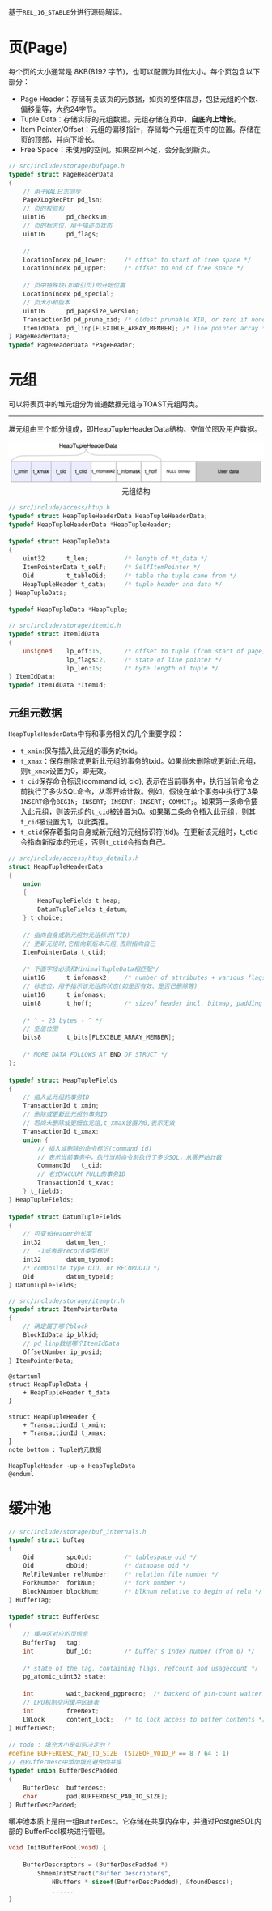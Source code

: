基于`REL_16_STABLE`分进行源码解读。

# 页(Page)
每个页的大小通常是 8KB(8192 字节)，也可以配置为其他大小。每个页包含以下部分：
- Page Header：存储有关该页的元数据，如页的整体信息，包括元组的个数、偏移量等，大约24字节。
- Tuple Data：存储实际的元组数据。元组存储在页中，<b>自底向上增长</b>。
- Item Pointer/Offset：元组的偏移指针，存储每个元组在页中的位置。存储在页的顶部，并向下增长。
- Free Space：未使用的空间。如果空间不足，会分配到新页。

```c
// src/include/storage/bufpage.h
typedef struct PageHeaderData
{
	// 用于WAL日志同步
	PageXLogRecPtr pd_lsn;
	// 页的校验和
	uint16		pd_checksum;
	// 页的标志位，用于描述页状态
	uint16		pd_flags;
	
	// 
	LocationIndex pd_lower;		/* offset to start of free space */
	LocationIndex pd_upper;		/* offset to end of free space */
	
	// 页中特殊块(如索引页)的开始位置
	LocationIndex pd_special;
	// 页大小和版本
	uint16		pd_pagesize_version;
	TransactionId pd_prune_xid; /* oldest prunable XID, or zero if none */
	ItemIdData	pd_linp[FLEXIBLE_ARRAY_MEMBER]; /* line pointer array */
} PageHeaderData;
typedef PageHeaderData *PageHeader;
```

# 元组
可以将表页中的堆元组分为普通数据元组与TOAST元组两类。

---

堆元组由三个部分组成，即HeapTupleHeaderData结构、空值位图及用户数据。
<center>
    <img src="./Trans/img/00_PG_Trans_HeapTuple.png">
    <div>元组结构</div>
</center>

```c
// src/include/access/htup.h
typedef struct HeapTupleHeaderData HeapTupleHeaderData;
typedef HeapTupleHeaderData *HeapTupleHeader;

typedef struct HeapTupleData
{
	uint32		t_len;			/* length of *t_data */
	ItemPointerData t_self;		/* SelfItemPointer */
	Oid			t_tableOid;		/* table the tuple came from */
	HeapTupleHeader t_data;		/* tuple header and data */
} HeapTupleData;

typedef HeapTupleData *HeapTuple;
```
```c
// src/include/storage/itemid.h
typedef struct ItemIdData
{
	unsigned	lp_off:15,		/* offset to tuple (from start of page) */
				lp_flags:2,		/* state of line pointer */
				lp_len:15;		/* byte length of tuple */
} ItemIdData;
typedef ItemIdData *ItemId;
```
## 元组元数据

`HeapTupleHeaderData`中有和事务相关的几个重要字段：
- `t_xmin`:保存插入此元组的事务的txid。
- `t_xmax`：保存删除或更新此元组的事务的txid。如果尚未删除或更新此元组，则`t_xmax`设置为0，即无效。
- `t_cid`保存命令标识(command id, cid), 表示在当前事务中，执行当前命令之前执行了多少SQL命令，从零开始计数。例如，假设在单个事务中执行了3条`INSERT`命令`BEGIN; INSERT; INSERT; INSERT; COMMIT;`。如果第一条命令插入此元组，则该元组的`t_cid`被设置为0。如果第二条命令插入此元组，则其`t_cid`被设置为1，以此类推。
- `t_ctid`保存着指向自身或新元组的元组标识符(tid)。在更新该元组时，t_ctid 会指向新版本的元组，否则`t_ctid`会指向自己。

```c
// src/include/access/htup_details.h
struct HeapTupleHeaderData
{
	union
	{
		HeapTupleFields t_heap;
		DatumTupleFields t_datum;
	} t_choice;

	// 指向自身或新元组的元组标识(TID)
	// 更新元组时,它指向新版本元组,否则指向自己
	ItemPointerData t_ctid;

	/* 下面字段必须和MinimalTupleData相匹配*/
	uint16		t_infomask2;	/* number of attributes + various flags */
	// 标志位，用于指示该元组的状态(如是否有效、是否已删除等)
	uint16		t_infomask;
	uint8		t_hoff;			/* sizeof header incl. bitmap, padding */

	/* ^ - 23 bytes - ^ */
	// 空值位图
	bits8		t_bits[FLEXIBLE_ARRAY_MEMBER];

	/* MORE DATA FOLLOWS AT END OF STRUCT */
};

typedef struct HeapTupleFields
{
	// 插入此元组的事务ID
	TransactionId t_xmin;
	// 删除或更新此元组的事务ID
	// 若尚未删除或更细此元组,t_xmax设置为0,表示无效
	TransactionId t_xmax;
	union {
		// 插入或删除的命令标识(command id)
		// 表示当前事务中，执行当前命令前执行了多少SQL，从零开始计数
		CommandId	t_cid;
		// 老式VACUUM FULL的事务ID
		TransactionId t_xvac;
	} t_field3;
} HeapTupleFields;

typedef struct DatumTupleFields
{
	// 可变长Header的长度
	int32		datum_len_;
	//  -1或者是record类型标识
	int32		datum_typmod;	
	/* composite type OID, or RECORDOID */
	Oid			datum_typeid;	
} DatumTupleFields;
```

```c
// src/include/storage/itemptr.h
typedef struct ItemPointerData
{
	// 确定属于哪个block
	BlockIdData ip_blkid;
	// pd_linp数组哪个ItemIdData
	OffsetNumber ip_posid;
} ItemPointerData;
```

```plantuml
@startuml
struct HeapTupleData {
	+ HeapTupleHeader t_data
}

struct HeapTupleHeader {
	+ TransactionId t_xmin;
	+ TransactionId t_xmax;
}
note bottom : Tuple的元数据

HeapTupleHeader -up-o HeapTupleData
@enduml
```

# 缓冲池
```c
// src/include/storage/buf_internals.h
typedef struct buftag
{
	Oid			spcOid;			/* tablespace oid */
	Oid			dbOid;			/* database oid */
	RelFileNumber relNumber;	/* relation file number */
	ForkNumber	forkNum;		/* fork number */
	BlockNumber blockNum;		/* blknum relative to begin of reln */
} BufferTag;

typedef struct BufferDesc
{
	// 缓冲区对应的页信息
	BufferTag	tag;
	int			buf_id;			/* buffer's index number (from 0) */

	/* state of the tag, containing flags, refcount and usagecount */
	pg_atomic_uint32 state;

	int			wait_backend_pgprocno;	/* backend of pin-count waiter */
	// LRU机制空闲缓冲区链表
	int			freeNext;
	LWLock		content_lock;	/* to lock access to buffer contents */
} BufferDesc;

// todo : 填充大小是如何决定的？
#define BUFFERDESC_PAD_TO_SIZE	(SIZEOF_VOID_P == 8 ? 64 : 1)
// 在BufferDesc中添加填充避免伪共享
typedef union BufferDescPadded
{
	BufferDesc	bufferdesc;
	char		pad[BUFFERDESC_PAD_TO_SIZE];
} BufferDescPadded;
```
缓冲池本质上是由一组`BufferDesc`。它存储在共享内存中，并通过PostgreSQL内部的 BufferPool模块进行管理。
```c
void InitBufferPool(void) {
				.....
	BufferDescriptors = (BufferDescPadded *)
		ShmemInitStruct("Buffer Descriptors",
			NBuffers * sizeof(BufferDescPadded), &foundDescs);
			......
}
```